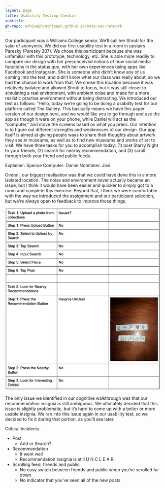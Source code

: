 ```yaml
---
layout: page
title: Usability Testing Checkin
subtitle: 
gh-repo: ethioeph/ethioeph.github.io/muse-soc-network
---
```


Our participant was a Williams College senior.  We’ll call her Shruti for the sake of anonymity.  We did our first usability test in a room in upstairs Paresky (Paresky 207).  We chose this participant because she was unfamiliar with this prototype, technology, etc.  She is able more readily to compare our design with her preconceived notions of how social media functions in the status quo, with her own experiences using apps like Facebook and Instagram.  She is someone who didn’t know any of us coming into the test, and didn’t know what our class was really about, so we had the chance to work from that.  We chose this location because it was relatively isolated and allowed Shruti to focus, but it was still closer to simulating a real environment, with ambient noise and made for a more realistic practise environment without being distracting.  We introduced our test as follows:
“Hello, today we’re going to be doing a usability test for our platform called The Gallery.  This basically means we have this paper version of our design here, and we would like you to go through and use the app as though it were on your phone, while 
Daniel will act as the “computer,” and move the screens based on what you press.  Our intention is to figure out different strengths and weaknesses of our design.  Our app itself is aimed at giving people ways to share their thoughts about artwork they see in museums, as well as to find new museums and works of art to visit.  We have three tasks for you to accomplish today: (1) post Starry Night to your friends, (2) search for nearby recommendation, and (3) scroll through both your friend and public feeds.

Explainer: Spence
Computer: Daniel
Notetaker: Javi

Overall, our biggest realisation was that we could have done this in a more isolated location.  The noise and environment never actually became an issue, but I think it would have been easier and quicker to simply got to a room and complete this exercise.  Beyond that, I think we were comfortable with the way we introduced the assignment and our participant selection, but we’re always open to feedback to improve those things.

![First Walkthrough](./walkthrough_1.png)


The only issue we identified in our cognitive walkthrough was that our recommendation insignia is still ambiguous.  We ultimately decided that this issue is slightly problematic, but it’s hard to come up with a better or more usable insignia.  We ran into this issue again in our usability test, so we decided to fix it during that portion, as you’ll see later.


Critical Incidents
* Post
  - Add or Search?
* Recommendation
  - It went well
  - Recommendation insignia is still U N C L E A R
* Scrolling feed, friends and public
  - No easy switch between friends and public when you’ve scrolled far down
  - No indicator that you’ve seen all of the new posts
